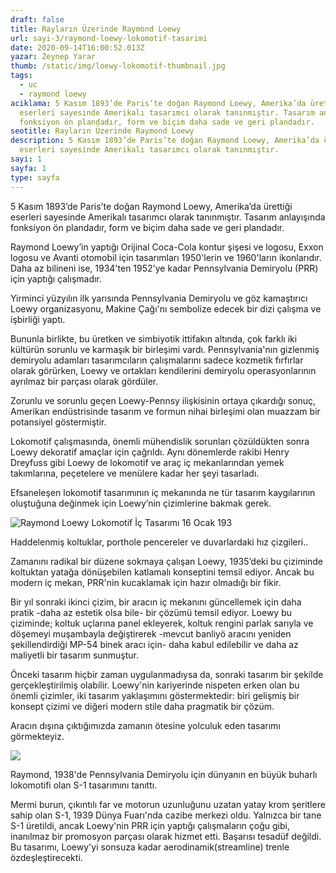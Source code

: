 ```yaml
---
draft: false
title: Rayların Üzerinde Raymond Loewy
url: sayi-3/raymond-loewy-lokomotif-tasarimi
date: 2020-09-14T16:00:52.013Z
yazar: Zeynep Yarar
thumb: /static/img/loewy-lokomotif-thumbnail.jpg
tags:
  - uc
  - raymond loewy
aciklama: 5 Kasım 1893’de Paris’te doğan Raymond Loewy, Amerika’da ürettiği
  eserleri sayesinde Amerikalı tasarımcı olarak tanınmıştır. Tasarım anlayışında
  fonksiyon ön plandadır, form ve biçim daha sade ve geri plandadır.
seotitle: Rayların Üzerinde Raymond Loewy
description: 5 Kasım 1893’de Paris’te doğan Raymond Loewy, Amerika’da ürettiği
  eserleri sayesinde Amerikalı tasarımcı olarak tanınmıştır.
sayi: 1
sayfa: 1
type: sayfa
---
```

5 Kasım 1893’de Paris’te doğan Raymond Loewy, Amerika’da ürettiği eserleri sayesinde Amerikalı tasarımcı olarak tanınmıştır. Tasarım anlayışında fonksiyon ön plandadır, form ve biçim daha sade ve geri plandadır. 


Raymond Loewy’in yaptığı Orijinal Coca-Cola kontur şişesi ve logosu, Exxon logosu ve Avanti otomobil için tasarımları 1950'lerin ve 1960'ların ikonlarıdır. Daha az bilineni ise, 1934'ten 1952'ye kadar Pennsylvania Demiryolu (PRR) için yaptığı çalışmadır.


Yirminci yüzyılın ilk yarısında Pennsylvania Demiryolu ve göz kamaştırıcı Loewy organizasyonu, Makine Çağı'nı sembolize edecek bir dizi çalışma ve işbirliği yaptı.


Bununla birlikte, bu üretken ve simbiyotik ittifakın altında, çok farklı iki kültürün sorunlu ve karmaşık bir birleşimi vardı. Pennsylvania'nın gizlenmiş demiryolu adamları tasarımcıların çalışmalarını sadece kozmetik fırfırlar olarak görürken, Loewy ve ortakları kendilerini demiryolu operasyonlarının ayrılmaz bir parçası olarak gördüler.


Zorunlu ve sorunlu geçen Loewy-Pennsy ilişkisinin ortaya çıkardığı sonuç, Amerikan endüstrisinde tasarım ve formun nihai birleşimi olan muazzam bir potansiyel göstermiştir.


Lokomotif çalışmasında, önemli mühendislik sorunları çözüldükten sonra Loewy dekoratif amaçlar için çağrıldı. Aynı dönemlerde rakibi Henry Dreyfuss gibi Loewy de lokomotif ve araç iç mekanlarından yemek takımlarına, peçetelere ve menülere kadar her şeyi tasarladı.


Efsaneleşen lokomotif tasarımının iç mekanında ne tür tasarım kaygılarının oluştuğuna değinmek için Loewy’nin çizimlerine bakmak gerek.

![Raymond Loewy Lokomotif İç Tasarımı 16 Ocak 193](/img/raymond-loewy-1935.jpg)

Haddelenmiş koltuklar, porthole pencereler ve duvarlardaki hız çizgileri..


Zamanını radikal bir düzene sokmaya çalışan Loewy, 1935’deki bu çiziminde koltuktan yatağa dönüşebilen katlamalı konseptini temsil ediyor. Ancak bu modern iç mekan, PRR'nin kucaklamak için hazır olmadığı bir fikir.


Bir yıl sonraki ikinci çizim, bir aracın iç mekanını güncellemek için daha pratik -daha az estetik olsa bile- bir çözümü temsil ediyor. Loewy bu çiziminde; koltuk uçlarına panel ekleyerek, koltuk rengini parlak sarıyla ve döşemeyi muşambayla değiştirerek -mevcut banliyö aracını yeniden şekillendirdiği MP-54 binek aracı için- daha kabul edilebilir ve daha az maliyetli bir tasarım sunmuştur.


Önceki tasarım hiçbir zaman uygulanmadıysa da, sonraki tasarım bir şekilde gerçekleştirilmiş olabilir. Loewy'nin kariyerinde nispeten erken olan bu önemli çizimler, iki tasarım yaklaşımını göstermektedir: biri gelişmiş bir konsept çizimi ve diğeri modern stile daha pragmatik bir çözüm.        

Aracın dışına çıktığımızda zamanın ötesine yolculuk eden tasarımı görmekteyiz.

![](/img/raymond-loewy-collage.jpg)


Raymond, 1938'de Pennsylvania Demiryolu için dünyanın en büyük buharlı lokomotifi olan S-1 tasarımını tanıttı. 

Mermi burun, çıkıntılı far ve motorun uzunluğunu uzatan yatay krom şeritlere sahip olan S-1, 1939 Dünya Fuarı'nda cazibe merkezi oldu. Yalnızca bir tane S-1 üretildi, ancak Loewy'nin PRR için yaptığı çalışmaların çoğu gibi, inanılmaz bir promosyon parçası olarak hizmet etti. Başarısı tesadüf değildi. Bu tasarımı, Loewy'yi sonsuza kadar aerodinamik(streamline) trenle özdeşleştirecekti.